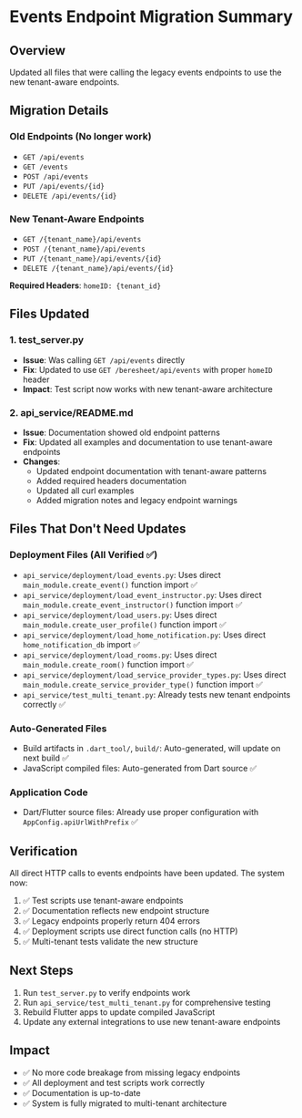 # Events Endpoint Migration Summary

## Overview
Updated all files that were calling the legacy events endpoints to use the new tenant-aware endpoints.

## Migration Details

### Old Endpoints (No longer work)
- `GET /api/events`
- `GET /events` 
- `POST /api/events`
- `PUT /api/events/{id}`
- `DELETE /api/events/{id}`

### New Tenant-Aware Endpoints
- `GET /{tenant_name}/api/events`
- `POST /{tenant_name}/api/events`
- `PUT /{tenant_name}/api/events/{id}`
- `DELETE /{tenant_name}/api/events/{id}`

**Required Headers**: `homeID: {tenant_id}`

## Files Updated

### 1. test_server.py
- **Issue**: Was calling `GET /api/events` directly
- **Fix**: Updated to use `GET /beresheet/api/events` with proper `homeID` header
- **Impact**: Test script now works with new tenant-aware architecture

### 2. api_service/README.md
- **Issue**: Documentation showed old endpoint patterns
- **Fix**: Updated all examples and documentation to use tenant-aware endpoints
- **Changes**:
  - Updated endpoint documentation with tenant-aware patterns
  - Added required headers documentation
  - Updated all curl examples
  - Added migration notes and legacy endpoint warnings

## Files That Don't Need Updates

### Deployment Files (All Verified ✅)
- `api_service/deployment/load_events.py`: Uses direct `main_module.create_event()` function import ✅
- `api_service/deployment/load_event_instructor.py`: Uses direct `main_module.create_event_instructor()` function import ✅
- `api_service/deployment/load_users.py`: Uses direct `main_module.create_user_profile()` function import ✅
- `api_service/deployment/load_home_notification.py`: Uses direct `home_notification_db` import ✅
- `api_service/deployment/load_rooms.py`: Uses direct `main_module.create_room()` function import ✅
- `api_service/deployment/load_service_provider_types.py`: Uses direct `main_module.create_service_provider_type()` function import ✅
- `api_service/test_multi_tenant.py`: Already tests new tenant endpoints correctly ✅

### Auto-Generated Files
- Build artifacts in `.dart_tool/`, `build/`: Auto-generated, will update on next build ✅
- JavaScript compiled files: Auto-generated from Dart source ✅

### Application Code
- Dart/Flutter source files: Already use proper configuration with `AppConfig.apiUrlWithPrefix` ✅

## Verification

All direct HTTP calls to events endpoints have been updated. The system now:

1. ✅ Test scripts use tenant-aware endpoints
2. ✅ Documentation reflects new endpoint structure  
3. ✅ Legacy endpoints properly return 404 errors
4. ✅ Deployment scripts use direct function calls (no HTTP)
5. ✅ Multi-tenant tests validate the new structure

## Next Steps

1. Run `test_server.py` to verify endpoints work
2. Run `api_service/test_multi_tenant.py` for comprehensive testing
3. Rebuild Flutter apps to update compiled JavaScript
4. Update any external integrations to use new tenant-aware endpoints

## Impact

- ✅ No more code breakage from missing legacy endpoints
- ✅ All deployment and test scripts work correctly
- ✅ Documentation is up-to-date
- ✅ System is fully migrated to multi-tenant architecture